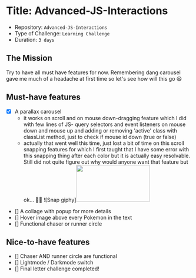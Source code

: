 # Title: Advanced-JS-Interactions

- Repository: `Advanced-JS-Interactions`
- Type of Challenge: `Learning Challenge`
- Duration: `3 days`


## The Mission
Try to have all must have features for now. Remembering dang carousel gave me much of a headache at first time so let's see how will this go 😆

## Must-have features
- [x] A parallax carousel
  * it works on scroll and on mouse down-dragging feature which I did with few lines of JS-
    query selectors and event listeners on mouse down and mouse up and adding or removing 'active' class with classList method, just to check if mouse id down (true or false)
  * actually that went well this time, just lost a bit of time on this scroll snapping features for which I first taught that I have some error
    with this snapping thing after each color but it is actually easy resolvable. Still did not quite figure out why would anyone want that feature but ok... 🤷‍♀
    ![Snap giphy]<img src="https://media.giphy.com/media/BmKLItgwfoHbcvVf8n/giphy.gif" width="200" height="100">
- [] A collage with popup for more details
- [] Hover image above every Pokemon in the text
- [] Functional chaser or runner circle

## Nice-to-have features
- [] Chaser AND runner circle are functional
- [] Lightmode / Darkmode switch
- [] Final letter challenge completed!

